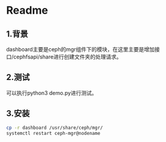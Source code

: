 # Readme

## 1.背景

​	dashboard主要是ceph的mgr组件下的模块，在这里主要是增加接口/cephfsapi/share进行创建文件夹的处理请求。

## 2.测试

可以执行python3 demo.py进行测试。

## 3.安装

~~~bash
cp -r dashboard /usr/share/ceph/mgr/
systemctl restart ceph-mgr@nodename
~~~

